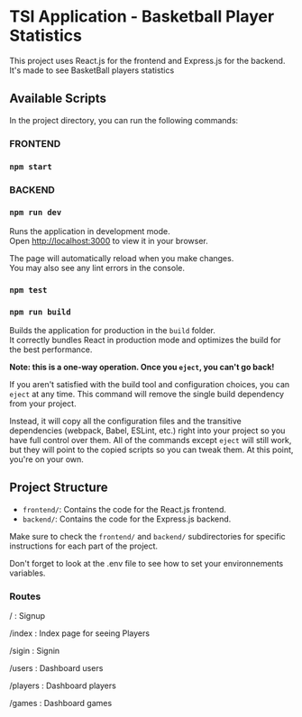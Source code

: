 # TSI Application - Basketball Player Statistics

This project uses React.js for the frontend and Express.js for the backend.
It's made to see BasketBall players statistics

## Available Scripts

In the project directory, you can run the following commands:
### FRONTEND

### `npm start`

### BACKEND

### `npm run dev`

Runs the application in development mode.\
Open [http://localhost:3000](http://localhost:3000) to view it in your browser.

The page will automatically reload when you make changes.\
You may also see any lint errors in the console.

### `npm test`

### `npm run build`

Builds the application for production in the `build` folder.\
It correctly bundles React in production mode and optimizes the build for the best performance.


**Note: this is a one-way operation. Once you `eject`, you can't go back!**

If you aren't satisfied with the build tool and configuration choices, you can `eject` at any time. This command will remove the single build dependency from your project.

Instead, it will copy all the configuration files and the transitive dependencies (webpack, Babel, ESLint, etc.) right into your project so you have full control over them. All of the commands except `eject` will still work, but they will point to the copied scripts so you can tweak them. At this point, you're on your own.

## Project Structure

- `frontend/`: Contains the code for the React.js frontend.
- `backend/`: Contains the code for the Express.js backend.

Make sure to check the `frontend/` and `backend/` subdirectories for specific instructions for each part of the project.

Don't forget to look at the .env file to see how to set your environnements variables.

### Routes
/ : Signup

/index : Index page for seeing Players

/sigin : Signin

/users : Dashboard users

/players : Dashboard players

/games : Dashboard games